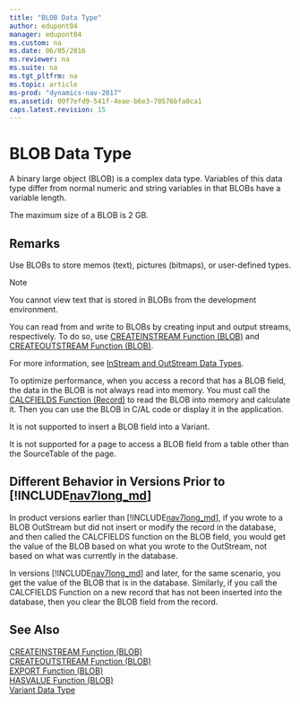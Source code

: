 ```yaml
---
title: "BLOB Data Type"
author: edupont04
manager: edupont04
ms.custom: na
ms.date: 06/05/2016
ms.reviewer: na
ms.suite: na
ms.tgt_pltfrm: na
ms.topic: article
ms-prod: "dynamics-nav-2017"
ms.assetid: 09f7efd9-541f-4eae-b6e3-70576bfa0ca1
caps.latest.revision: 15
---
```

# BLOB Data Type
A binary large object \(BLOB\) is a complex data type. Variables of this data type differ from normal numeric and string variables in that BLOBs have a variable length.  

 The maximum size of a BLOB is 2 GB.  

## Remarks  
 Use BLOBs to store memos \(text\), pictures \(bitmaps\), or user-defined types.  

> [!NOTE]  
>  You cannot view text that is stored in BLOBs from the development environment.  

 You can read from and write to BLOBs by creating input and output streams, respectively. To do so, use [CREATEINSTREAM Function \(BLOB\)](CREATEINSTREAM-Function--BLOB-.md) and [CREATEOUTSTREAM Function \(BLOB\)](CREATEOUTSTREAM-Function--BLOB-.md).  

 For more information, see [InStream and OutStream Data Types](InStream-and-OutStream-Data-Types.md).  

 To optimize performance, when you access a record that has a BLOB field, the data in the BLOB is not always read into memory. You must call the [CALCFIELDS Function \(Record\)](CALCFIELDS-Function--Record-.md) to read the BLOB into memory and calculate it. Then you can use the BLOB in C/AL code or display it in the application.  

 It is not supported to insert a BLOB field into a Variant.  

 It is not supported for a page to access a BLOB field from a table other than the SourceTable of the page.  

## Different Behavior in Versions Prior to  [!INCLUDE[nav7long_md](includes/nav7long_md.md)]
In product versions earlier than  [!INCLUDE[nav7long_md](includes/nav7long_md.md)], if you wrote to a BLOB OutStream but did not insert or modify the record in the database, and then called the CALCFIELDS function on the BLOB field, you would get the value of the BLOB based on what you wrote to the OutStream, not based on what was currently in the database.

In versions [!INCLUDE[nav7long_md](includes/nav7long_md.md)] and later, for the same scenario, you get the value of the BLOB that is in the database. Similarly, if you call the CALCFIELDS Function on a new record that has not been inserted into the database, then you clear the BLOB field from the record.  

## See Also  
[CREATEINSTREAM Function (BLOB)](CREATEINSTREAM-Function--BLOB-.md)  
[CREATEOUTSTREAM Function (BLOB)](CREATEOUTSTREAM-Function--BLOB-.md)  
[EXPORT Function (BLOB)](EXPORT-Function--BLOB-.md)  
[HASVALUE Function (BLOB)](HASVALUE-Function--BLOB-.md)   
[Variant Data Type](Variant-Data-Type.md)
